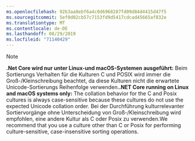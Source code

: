 ```yaml
---
ms.openlocfilehash: 92b3aa8ebf6a4c0d6968287fd09d84d4415d47f5
ms.sourcegitcommit: 5ef0d02cb57c7153fd9d5417cdcad45665af832e
ms.translationtype: MT
ms.contentlocale: de-DE
ms.lasthandoff: 08/29/2019
ms.locfileid: "71140429"
---
```

> [!NOTE]
> <span data-ttu-id="b8ab3-101">**.Net Core wird nur unter Linux-und macOS-Systemen ausgeführt:** Beim Sortierungs Verhalten für die Kulturen C und POSIX wird immer die Groß-/Kleinschreibung beachtet, da diese Kulturen nicht die erwartete Unicode-Sortierungs Reihenfolge verwenden.</span><span class="sxs-lookup"><span data-stu-id="b8ab3-101">**.NET Core running on Linux and macOS systems only:** The collation behavior for the C and Posix cultures is always case-sensitive because these cultures do not use the expected Unicode collation order.</span></span> <span data-ttu-id="b8ab3-102">Bei der Durchführung kulturrelevanter Sortiervorgänge ohne Unterscheidung von Groß-/Kleinschreibung wird empfohlen, eine andere Kultur als C oder Posix zu verwenden.</span><span class="sxs-lookup"><span data-stu-id="b8ab3-102">We recommend that you use a culture other than C or Posix for performing culture-sensitive, case-insensitive sorting operations.</span></span>  
